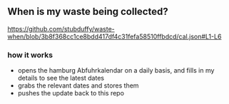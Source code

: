 ## When is my waste being collected?
  https://github.com/stubduffy/waste-when/blob/3b8f368cc1ce8bdd417df4c31fefa58510ffbdcd/cal.json#L1-L6
  
  ### how it works
  - opens the hamburg Abfuhrkalendar on a daily basis, and fills in my details to see the latest dates
  - grabs the relevant dates and stores them
  - pushes the update back to this repo
  
